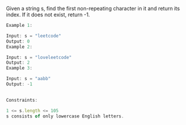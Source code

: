 Given a string s, find the first non-repeating character in it and return its index. If it does not exist, return -1.

 
```js
Example 1:

Input: s = "leetcode"
Output: 0
Example 2:

Input: s = "loveleetcode"
Output: 2
Example 3:

Input: s = "aabb"
Output: -1
 

Constraints:

1 <= s.length <= 105
s consists of only lowercase English letters.
```

